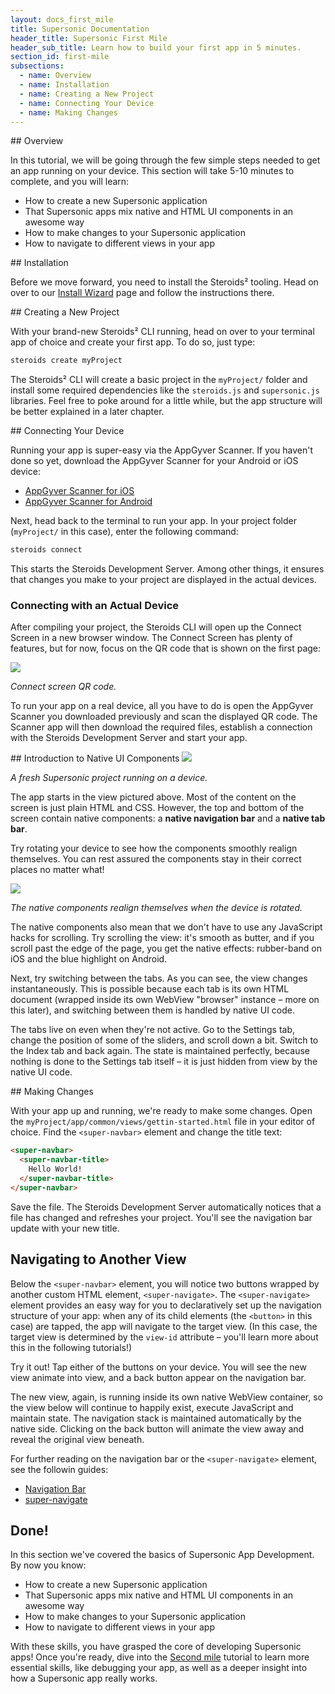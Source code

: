 ```yaml
---
layout: docs_first_mile
title: Supersonic Documentation
header_title: Supersonic First Mile
header_sub_title: Learn how to build your first app in 5 minutes.
section_id: first-mile
subsections:
  - name: Overview
  - name: Installation
  - name: Creating a New Project
  - name: Connecting Your Device
  - name: Making Changes
---
```


<section class="docs-section" id="overview">
## Overview

In this tutorial, we will be going through the few simple steps needed to get an app running on your device. This section will take 5-10 minutes to complete, and you will learn:

  - How to create a new Supersonic application
  - That Supersonic apps mix native and HTML UI components in an awesome way
  - How to make changes to your Supersonic application
  - How to navigate to different views in your app

<section class="docs-section" id="installation">
## Installation

Before we move forward, you need to install the Steroids² tooling. Head on over to our [Install Wizard](https://academy.appgyver.com/installwizard) page and follow the instructions there.
</section>

<section class="docs-section" id="creating-a-new-project">
## Creating a New Project

With your brand-new Steroids² CLI running, head on over to your terminal app of choice and create your first app. To do so, just type:

```bash
steroids create myProject
```

The Steroids² CLI will create a basic project in the `myProject/` folder and install some required dependencies like the `steroids.js` and `supersonic.js` libraries. Feel free to poke around for a little while, but the app structure will be better explained in a later chapter.
</section>

<section class="docs-section" id="connecting-your-device">
## Connecting Your Device

Running your app is super-easy via the AppGyver Scanner. If you haven't done so yet, download the AppGyver Scanner for your Android or iOS device:

  - [AppGyver Scanner for iOS](https://itunes.apple.com/us/app/appgyver-scanner/id575076515?mt=8)
  - [AppGyver Scanner for Android](https://play.google.com/store/apps/details?id=com.appgyver.freshandroid)

Next, head back to the terminal to run your app. In your project folder (`myProject/` in this case), enter the following command:

```bash
steroids connect
```

This starts the Steroids Development Server. Among other things, it ensures that changes you make to your project are displayed in the actual devices.

### Connecting with an Actual Device

After compiling your project, the Steroids CLI will open up the Connect Screen in a new browser window. The Connect Screen has plenty of features, but for now, focus on the QR code that is shown on the first page:

<img src="http://placehold.it/600x300">

*Connect screen QR code.*

To run your app on a real device, all you have to do is open the AppGyver Scanner you downloaded previously and scan the displayed QR code. The Scanner app will then download the required files, establish a connection with the Steroids Development Server and start your app.
</section>

<section>
## Introduction to Native UI Components
<img src="http://placehold.it/600x300">

*A fresh Supersonic project running on a device.*

The app starts in the view pictured above. Most of the content on the screen is just plain HTML and CSS. However, the top and bottom of the screen contain native components: a **native navigation bar** and a **native tab bar**.

Try rotating your device to see how the components smoothly realign themselves. You can rest assured the components stay in their correct places no matter what!

<img src="http://placehold.it/600x300">

*The native components realign themselves when the device is rotated.*

The native components also mean that we don't have to use any JavaScript hacks for scrolling. Try scrolling the view: it's smooth as butter, and if you scroll past the edge of the page, you get the native effects: rubber-band on iOS and the blue highlight on Android.

Next, try switching between the tabs. As you can see, the view changes instantaneously. This is possible because each tab is its own HTML document (wrapped inside its own WebView "browser" instance – more on this later), and switching between them is handled by native UI code.

The tabs live on even when they're not active. Go to the Settings tab, change the position of some of the sliders, and scroll down a bit. Switch to the Index tab and back again. The state is maintained perfectly, because nothing is done to the Settings tab itself – it is just hidden from view by the native UI code.
</section>

<section class="docs-section" id="making-changes">
## Making Changes

With your app up and running, we're ready to make some changes. Open the `myProject/app/common/views/gettin-started.html` file in your editor of choice. Find the `<super-navbar>` element and change the title text:

```html
<super-navbar>
  <super-navbar-title>
    Hello World!
  </super-navbar-title>
</super-navbar>
```
Save the file. The Steroids Development Server automatically notices that a file has changed and refreshes your project. You'll see the navigation bar update with your new title.

## Navigating to Another View

Below the `<super-navbar>` element, you will notice two buttons wrapped by another custom HTML element, `<super-navigate>`. The `<super-navigate>` element provides an easy way for you to declaratively set up the navigation structure of your app: when any of its child elements (the `<button>` in this case) are tapped, the app will navigate to the target view. (In this case, the target view is determined by the `view-id` attribute – you'll learn more about this in the following tutorials!)

Try it out! Tap either of the buttons on your device. You will see the new view animate into view, and a back button appear on the navigation bar.

The new view, again, is running inside its own native WebView container, so the view below will continue to happily exist, execute JavaScript and maintain state. The navigation stack is maintained automatically by the native side. Clicking on the back button will animate the view away and reveal the original view beneath.

For further reading on the navigation bar or the `<super-navigate>` element, see the followin guides:

  - [Navigation Bar](/ui-and-navigation/native-components/navigation-bar/)
  - [super-navigate](/ui-and-navigation/navigation/declarative-navigation/)
</section>

## Done!

In this section we've covered the basics of Supersonic App Development. By now you know:

  - How to create a new Supersonic application
  - That Supersonic apps mix native and HTML UI components in an awesome way
  - How to make changes to your Supersonic application
  - How to navigate to different views in your app

With these skills, you have grasped the core of developing Supersonic apps! Once you're ready, dive into the [Second mile](/first-mile/second-mile/) tutorial to learn more essential skills, like debugging your app, as well as a deeper insight into how a Supersonic app really works.
